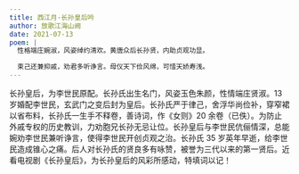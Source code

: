 ```yaml
---
title: 西江月·长孙皇后吟
author: 放歌江海山阙
date: 2021-07-13
poem: |
  性格端庄婉淑，风姿绰约清欢。黄唐众后长孙贤，内助贞观功显。

  束己还兼抑戚，劝君多听诤言。母仪天下俭风绵，可惜天娇寿浅。
---
```


长孙皇后，为李世民原配。长孙氏出生名门，风姿玉色朱颜，性情端庄贤淑。13 岁婚配李世民，玄武门之变后封为皇后。长孙氏严于律己，舍浮华尚俭补，穿窄裙以省布料，长孙氏一生手不释卷，善诗词，作《女则》20 余卷（已佚）。为防止外戚专权的历史教训，力劝胞兄长孙无忌让位。长孙皇后与李世民伉俪情深，总能婉劝李世民兼听诤言，使得李世民开创贞观之治。长孙氏 35 岁英年早逝，给李世民造成锥心之痛。后人对长孙氏的贤良多有咏赞，被誉为三代以来的第一贤后。近看电视剧《长孙皇后》，为长孙皇后的风彩所感动，特填词以记！
